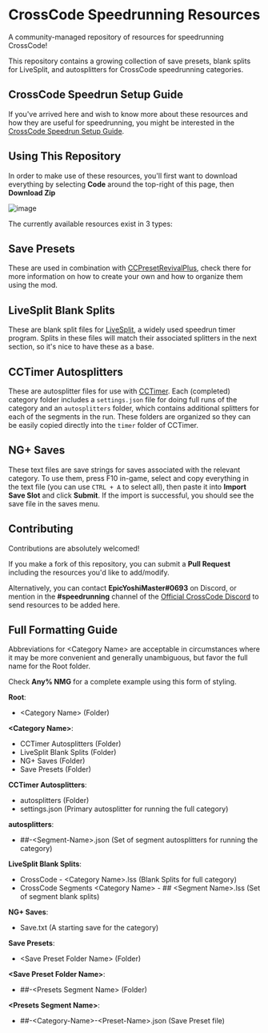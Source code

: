 # CrossCode Speedrunning Resources
A community-managed repository of resources for speedrunning CrossCode!

This repository contains a growing collection of save presets, blank splits for LiveSplit, and autosplitters for CrossCode speedrunning categories.

## CrossCode Speedrun Setup Guide

If you've arrived here and wish to know more about these resources and how they are useful for speedrunning, you might be interested in the [CrossCode Speedrun Setup Guide](https://docs.google.com/document/d/1d-CyFdjIGCTe6IbWznGMGgA6R9gG4A6U0pj15fPHV14/edit?usp=sharing).

## Using This Repository

In order to make use of these resources, you'll first want to download everything by selecting **Code** around the top-right of this page, then **Download Zip**

![image](https://user-images.githubusercontent.com/32598419/215237322-473aa912-7b72-4bf1-bcad-848ab9c3a3b7.png)

The currently available resources exist in 3 types:

## Save Presets

These are used in combination with [CCPresetRevivalPlus](https://github.com/EpicYoshiMaster/CCPresetRevivalPlus), check there for more information on how to create your own and how to organize them using the mod.

## LiveSplit Blank Splits

These are blank split files for [LiveSplit](https://livesplit.org/), a widely used speedrun timer program. Splits in these files will match their associated splitters in the next section, so it's nice to have these as a base.

## CCTimer Autosplitters

These are autosplitter files for use with [CCTimer](https://github.com/CCDirectLink/CCTimer). Each (completed) category folder includes a `settings.json` file for doing full runs of the category and an `autosplitters` folder, which contains additional splitters for each of the segments in the run. These folders are organized so they can be easily copied directly into the `timer` folder of CCTimer.

## NG+ Saves

These text files are save strings for saves associated with the relevant category. To use them, press F10 in-game, select and copy everything in the text file (you can use `CTRL + A` to select all), then paste it into **Import Save Slot** and click **Submit**. If the import is successful, you should see the save file in the saves menu.

## Contributing

Contributions are absolutely welcomed!

If you make a fork of this repository, you can submit a **Pull Request** including the resources you'd like to add/modify.

Alternatively, you can contact **EpicYoshiMaster#0693** on Discord, or mention in the **#speedrunning** channel of the [Official CrossCode Discord](https://discord.gg/crosscode) to send resources to be added here.

## Full Formatting Guide

Abbreviations for \<Category Name\> are acceptable in circumstances where it may be more convenient and generally unambiguous, but favor the full name for the Root folder.

Check **Any% NMG** for a complete example using this form of styling.

**Root**:
- \<Category Name\> (Folder)

**\<Category Name\>**:
- CCTimer Autosplitters (Folder)
- LiveSplit Blank Splits (Folder)
- NG+ Saves (Folder)
- Save Presets (Folder)

**CCTimer Autosplitters**:
- autosplitters (Folder)
- settings.json (Primary autosplitter for running the full category)

**autosplitters**:
- ##-\<Segment-Name\>.json (Set of segment autosplitters for running the category)

**LiveSplit Blank Splits**:
- CrossCode - \<Category Name\>.lss (Blank Splits for full category)
- CrossCode Segments \<Category Name\> - ## \<Segment Name\>.lss (Set of segment blank splits)

**NG+ Saves**:
- Save.txt (A starting save for the category)

**Save Presets**:
- \<Save Preset Folder Name\> (Folder)

**\<Save Preset Folder Name\>**:
- ##-\<Presets Segment Name\> (Folder)

**\<Presets Segment Name\>**:
- ##-\<Category-Name\>-\<Preset-Name\>.json (Save Preset file)
